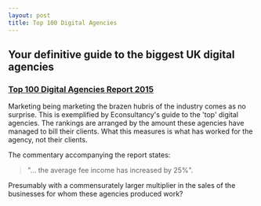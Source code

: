 ```yaml
---
layout: post
title: Top 100 Digital Agencies
---
```


## Your definitive guide to the biggest UK digital agencies

### <a href="http://digitalagencies.econsultancy.com/" rel="nofollow">Top 100 Digital Agencies Report 2015</a>

Marketing being marketing the brazen hubris of the industry comes as no surprise. This is exemplified by Econsultancy's guide to the 'top' digital agencies. The rankings are arranged by the amount these agencies have managed to bill their clients. What this measures is what has worked for the agency, not their clients.

The commentary accompanying the report states:

> "... the average fee income has increased by 25%".

Presumably with a commensurately larger multiplier in the sales of the businesses for whom these agencies produced work?
